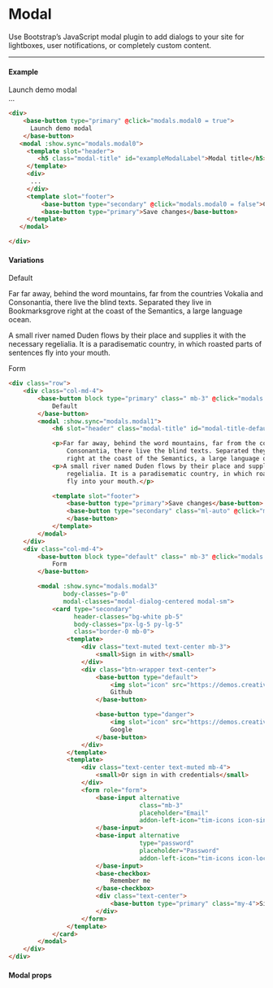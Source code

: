 # Modal

Use Bootstrap’s JavaScript modal plugin to add dialogs to your site for lightboxes, user notifications, or completely custom content.

<hr>

#### Example


<div class="demo-block bd-example demo-box demo-components">
  <div>
      <base-button type="primary" @click="modals.modal0 = true">
        Launch demo modal
      </base-button>
     <modal :show.sync="modals.modal0">
       <template slot="header">
          <h5 class="modal-title" id="exampleModalLabel">Modal title</h5>
       </template>
       <div>
        ...
       </div>
       <template slot="footer">
           <base-button type="secondary" @click="modals.modal0 = false">Close</base-button>
           <base-button type="primary">Save changes</base-button>
       </template>
     </modal>
  </div>
</div>

```html
<div>
    <base-button type="primary" @click="modals.modal0 = true">
      Launch demo modal
    </base-button>
   <modal :show.sync="modals.modal0">
     <template slot="header">
        <h5 class="modal-title" id="exampleModalLabel">Modal title</h5>
     </template>
     <div>
      ...
     </div>
     <template slot="footer">
         <base-button type="secondary" @click="modals.modal0 = false">Close</base-button>
         <base-button type="primary">Save changes</base-button>
     </template>
   </modal>

</div>
```


#### Variations

<div class="demo-block bd-example demo-box demo-components">
  <div class="row">
    <div class="col-md-4">
      <base-button block type="primary" class=" mb-3" @click="modals.modal1 = true">
          Default
      </base-button>
      <modal :show.sync="modals.modal1">
        <template slot="header">
           <h5 class="modal-title" id="exampleModalLabel">Type your modal title</h5>
        </template>
        <p>Far far away, behind the word mountains, far from the countries Vokalia and
            Consonantia, there live the blind texts. Separated they live in Bookmarksgrove
            right at the coast of the Semantics, a large language ocean.</p>
        <p>A small river named Duden flows by their place and supplies it with the necessary
            regelialia. It is a paradisematic country, in which roasted parts of sentences
            fly into your mouth.</p>
        <template slot="footer">
            <base-button type="primary">Save changes</base-button>
            <base-button type="secondary" @click="modals.modal1 = false">Close</base-button>
        </template>
      </modal>
    </div>
  </div>
</div>

<div class="demo-block bd-example demo-box demo-components">
  <div class="row">
    <div class="col-md-4">
      <base-button block type="default" class=" mb-3" @click="modals.modal3 = true">
          Form
      </base-button>
      <modal :show.sync="modals.modal3"
             body-classes="p-0"
             modal-classes="modal-dialog-centered modal-sm">
         <card type="secondary"
               header-classes="bg-white pb-5"
               body-classes="px-lg-5 py-lg-5"
               class="border-0 mb-0">
            <template>
              <div class="text-muted text-center mb-3">
                  <small>Sign in with</small>
              </div>
              <div class="btn-wrapper text-center">
                  <base-button type="default">
                    <img slot="icon" src="https://demos.creative-tim.com/argon-design-system/assets/img/icons/common/github.svg">
                    Github
                  </base-button>
                  <base-button type="danger">
                      <img slot="icon" src="https://demos.creative-tim.com/argon-design-system/assets/img/icons/common/google.svg">
                      Google
                  </base-button>
              </div>
            </template>
            <template>
              <div class="text-center text-muted mb-4">
                  <small>Or sign in with credentials</small>
              </div>
              <form role="form">
                <base-input alternative
                            class="mb-3"
                            placeholder="Email"
                            addon-left-icon="tim-icons icon-single-02">
                </base-input>
                <base-input alternative
                            type="password"
                            placeholder="Password"
                            addon-left-icon="tim-icons icon-lock-circle">
                </base-input>
                <base-checkbox>
                    Remember me
                </base-checkbox>
                <div class="text-center">
                    <base-button type="primary" class="my-4">Sign In</base-button>
                </div>
              </form>
            </template>
         </card>
      </modal>
    </div>
  </div>
</div>


```html
<div class="row">
    <div class="col-md-4">
        <base-button block type="primary" class=" mb-3" @click="modals.modal1 = true">
            Default
        </base-button>
        <modal :show.sync="modals.modal1">
            <h6 slot="header" class="modal-title" id="modal-title-default">Type your modal title</h6>

            <p>Far far away, behind the word mountains, far from the countries Vokalia and
                Consonantia, there live the blind texts. Separated they live in Bookmarksgrove
                right at the coast of the Semantics, a large language ocean.</p>
            <p>A small river named Duden flows by their place and supplies it with the necessary
                regelialia. It is a paradisematic country, in which roasted parts of sentences
                fly into your mouth.</p>

            <template slot="footer">
                <base-button type="primary">Save changes</base-button>
                <base-button type="secondary" class="ml-auto" @click="modals.modal1 = false">Close
                </base-button>
            </template>
        </modal>
    </div>
    <div class="col-md-4">
        <base-button block type="default" class=" mb-3" @click="modals.modal3 = true">
            Form
        </base-button>

        <modal :show.sync="modals.modal3"
               body-classes="p-0"
               modal-classes="modal-dialog-centered modal-sm">
            <card type="secondary"
                  header-classes="bg-white pb-5"
                  body-classes="px-lg-5 py-lg-5"
                  class="border-0 mb-0">
                <template>
                    <div class="text-muted text-center mb-3">
                        <small>Sign in with</small>
                    </div>
                    <div class="btn-wrapper text-center">
                        <base-button type="default">
                            <img slot="icon" src="https://demos.creative-tim.com/argon-design-system/assets/img/icons/common/github.svg">
                            Github
                        </base-button>

                        <base-button type="danger">
                            <img slot="icon" src="https://demos.creative-tim.com/argon-design-system/assets/img/icons/common/google.svg">
                            Google
                        </base-button>
                    </div>
                </template>
                <template>
                    <div class="text-center text-muted mb-4">
                        <small>Or sign in with credentials</small>
                    </div>
                    <form role="form">
                        <base-input alternative
                                    class="mb-3"
                                    placeholder="Email"
                                    addon-left-icon="tim-icons icon-single-02">
                        </base-input>
                        <base-input alternative
                                    type="password"
                                    placeholder="Password"
                                    addon-left-icon="tim-icons icon-lock-circle">
                        </base-input>
                        <base-checkbox>
                            Remember me
                        </base-checkbox>
                        <div class="text-center">
                            <base-button type="primary" class="my-4">Sign In</base-button>
                        </div>
                    </form>
                </template>
            </card>
        </modal>
    </div>
</div>
```



<script>
export default {
    data(){
        return {
            modals: {
               modal0: false,
               modal1: false,
               modal2: false,
               modal3: false
            }
        }
    }
}
</script>


#### Modal props

<props-table component-name="modal"></props-table>
